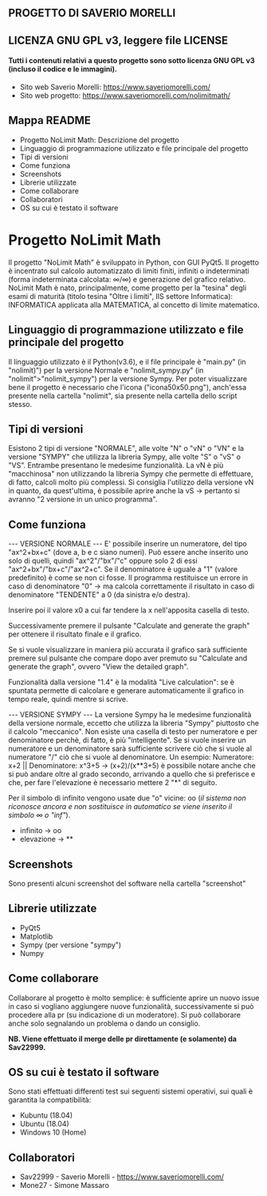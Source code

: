 ## PROGETTO DI SAVERIO MORELLI
## LICENZA GNU GPL v3, leggere file LICENSE
#### Tutti i contenuti relativi a questo progetto sono sotto licenza GNU GPL v3 (incluso il codice e le immagini).

- Sito web Saverio Morelli: https://www.saveriomorelli.com/
- Sito web progetto: https://www.saveriomorelli.com/nolimitmath/



## Mappa README
- Progetto NoLimit Math: Descrizione del progetto
- Linguaggio di programmazione utilizzato e file principale del progetto
- Tipi di versioni
- Come funziona
- Screenshots
- Librerie utilizzate
- Come collaborare
- Collaboratori
- OS su cui è testato il software

# Progetto NoLimit Math
Il progetto "NoLimit Math" è sviluppato in Python, con GUI PyQt5.
Il progetto è incentrato sul calcolo automatizzato di limiti finiti, infiniti o indeterminati (forma indeterminata calcolata: ∞/∞) e generazione del grafico relativo.
NoLimit Math è nato, principalmente, come progetto per la "tesina" degli esami di maturità (titolo tesina "Oltre i limiti", IIS settore Informatica): INFORMATICA applicata alla MATEMATICA, al concetto di limite matematico.

## Linguaggio di programmazione utilizzato e file principale del progetto
Il linguaggio utilizzato è il Python(v3.6), e il file principale è "main.py" (in "nolimit)") per la versione Normale e "nolimit\_sympy.py" (in "nolimit">"nolimit\_sympy") per la versione Sympy.
Per poter visualizzare bene il progetto è necessario che l'icona ("icona50x50.png"), anch'essa presente nella cartella "nolimit", sia presente nella cartella dello script stesso.

## Tipi di versioni
Esistono 2 tipi di versione "NORMALE", alle volte "N" o "vN" o "VN" e la versione "SYMPY" che utilizza la libreria Sympy, alle volte "S" o "vS" o "VS".
Entrambe presentano le medesime funzionalità.
La vN è più "macchinosa" non utilizzando la libreria Sympy che permette di effettuare, di fatto, calcoli molto più complessi.
Si consiglia l'utilizzo della versione vN in quanto, da quest'ultima, è possibile aprire anche la vS -> pertanto si avranno "2 versione in un unico programma".

## Come funziona
--- VERSIONE NORMALE ---
E' possibile inserire un numeratore, del tipo "ax^2+bx+c" (dove a, b e c siano numeri). Può essere anche inserito uno solo di quelli, quindi "ax^2"/"bx"/"c" oppure solo 2 di essi "ax^2+bx"/"bx+c"/"ax^2+c".
Se il denominatore è uguale a "1" (valore predefinito) è come se non ci fosse.
Il programma restituisce un errore in caso di denominatore "0" -> ma calcola correttamente il risultato in caso di denominatore "TENDENTE" a 0 (da sinistra e/o destra).

Inserire poi il valore x0 a cui far tendere la x nell'apposita casella di testo.

Successivamente premere il pulsante "Calculate and generate the graph" per ottenere il risultato finale e il grafico.

Se si vuole visualizzare in maniera più accurata il grafico sarà sufficiente premere sul pulsante che compare dopo aver premuto su "Calculate and generate the graph", ovvero "View the detailed graph".

Funzionalità dalla versione "1.4" è la modalità "Live calculation": se è spuntata permette di calcolare e generare automaticamente il grafico in tempo reale, quindi mentre si scrive.

--- VERSIONE SYMPY ---
La versione Sympy ha le medesime funzionalità della versione normale, eccetto che utilizza la libreria "Sympy" piuttosto che il calcolo "meccanico".
Non esiste una casella di testo per numeratore e per denominatore perchè, di fatto, è più "intelligente".
Se si vuole inserire un numeratore e un denominatore sarà sufficiente scrivere ciò che si vuole al numeratore "/" ciò che si vuole al denominatore. Un esempio:
Numeratore: x+2 || Denominatore: x^3+5
-> (x+2)/(x\*\*3+5)
è possibile notare anche che si può andare oltre al grado secondo, arrivando a quello che si preferisce e che, per fare l'elevazione è necessario mettere 2 "\*" di seguito.

Per il simbolo di infinito vengono usate due "o" vicine: oo (_il sistema non riconosce ancora e non sostituisce in automatico se viene inserito il simbolo ∞ o "inf"_).

- infinito -> oo
- elevazione -> **

## Screenshots
Sono presenti alcuni screenshot del software nella cartella "screenshot"

## Librerie utilizzate
- PyQt5
- Matplotlib
- Sympy (per versione "sympy")
- Numpy

## Come collaborare
Collaborare al progetto è molto semplice: è sufficiente aprire un nuovo issue in caso si vogliano aggiungere nuove funzionalità, successivamente si può procedere alla pr (su indicazione di un moderatore).
Si può collaborare anche solo segnalando un problema o dando un consiglio.


**NB. Viene effettuato il merge delle pr direttamente (e solamente) da Sav22999.**

## OS su cui è testato il software
Sono stati effettuati differenti test sui seguenti sistemi operativi, sui quali è garantita la compatibilità:
- Kubuntu (18.04)
- Ubuntu (18.04)
- Windows 10 (Home)

## Collaboratori
- Sav22999 - Saverio Morelli - https://www.saveriomorelli.com/
- Mone27 - Simone Massaro
